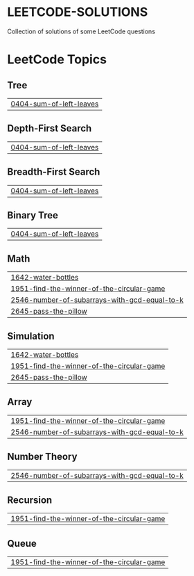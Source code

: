 # LEETCODE-SOLUTIONS
Collection of solutions of some LeetCode questions


<!---LeetCode Topics Start-->
# LeetCode Topics
## Tree
|  |
| ------- |
| [0404-sum-of-left-leaves](https://github.com/Ved1103/LEETCODE-SOLUTIONS/tree/master/0404-sum-of-left-leaves) |
## Depth-First Search
|  |
| ------- |
| [0404-sum-of-left-leaves](https://github.com/Ved1103/LEETCODE-SOLUTIONS/tree/master/0404-sum-of-left-leaves) |
## Breadth-First Search
|  |
| ------- |
| [0404-sum-of-left-leaves](https://github.com/Ved1103/LEETCODE-SOLUTIONS/tree/master/0404-sum-of-left-leaves) |
## Binary Tree
|  |
| ------- |
| [0404-sum-of-left-leaves](https://github.com/Ved1103/LEETCODE-SOLUTIONS/tree/master/0404-sum-of-left-leaves) |
## Math
|  |
| ------- |
| [1642-water-bottles](https://github.com/Ved1103/LEETCODE-SOLUTIONS/tree/master/1642-water-bottles) |
| [1951-find-the-winner-of-the-circular-game](https://github.com/Ved1103/LEETCODE-SOLUTIONS/tree/master/1951-find-the-winner-of-the-circular-game) |
| [2546-number-of-subarrays-with-gcd-equal-to-k](https://github.com/Ved1103/LEETCODE-SOLUTIONS/tree/master/2546-number-of-subarrays-with-gcd-equal-to-k) |
| [2645-pass-the-pillow](https://github.com/Ved1103/LEETCODE-SOLUTIONS/tree/master/2645-pass-the-pillow) |
## Simulation
|  |
| ------- |
| [1642-water-bottles](https://github.com/Ved1103/LEETCODE-SOLUTIONS/tree/master/1642-water-bottles) |
| [1951-find-the-winner-of-the-circular-game](https://github.com/Ved1103/LEETCODE-SOLUTIONS/tree/master/1951-find-the-winner-of-the-circular-game) |
| [2645-pass-the-pillow](https://github.com/Ved1103/LEETCODE-SOLUTIONS/tree/master/2645-pass-the-pillow) |
## Array
|  |
| ------- |
| [1951-find-the-winner-of-the-circular-game](https://github.com/Ved1103/LEETCODE-SOLUTIONS/tree/master/1951-find-the-winner-of-the-circular-game) |
| [2546-number-of-subarrays-with-gcd-equal-to-k](https://github.com/Ved1103/LEETCODE-SOLUTIONS/tree/master/2546-number-of-subarrays-with-gcd-equal-to-k) |
## Number Theory
|  |
| ------- |
| [2546-number-of-subarrays-with-gcd-equal-to-k](https://github.com/Ved1103/LEETCODE-SOLUTIONS/tree/master/2546-number-of-subarrays-with-gcd-equal-to-k) |
## Recursion
|  |
| ------- |
| [1951-find-the-winner-of-the-circular-game](https://github.com/Ved1103/LEETCODE-SOLUTIONS/tree/master/1951-find-the-winner-of-the-circular-game) |
## Queue
|  |
| ------- |
| [1951-find-the-winner-of-the-circular-game](https://github.com/Ved1103/LEETCODE-SOLUTIONS/tree/master/1951-find-the-winner-of-the-circular-game) |
<!---LeetCode Topics End-->